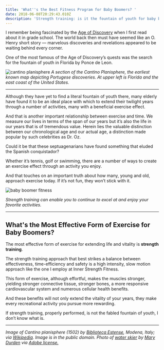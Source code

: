 ```yaml
---
title: 'What''s the Best Fitness Program for Baby Boomers? '
date: 2018-06-08T20:29:43.010Z
description: 'Strength training: is it the fountain of youth for baby boomers?'
---
```

I remember being fascinated by the <a href="https://en.wikipedia.org/wiki/Age_of_Discovery" target="blank">Age of Discovery</a> when I first read about it in grade school. The world back then must have seemed like an O. Henry short story — marvelous discoveries and revelations appeared to be waiting behind every corner.

One of the most famous of the Age of Discovery’s quests was the search for the fountain of youth in Florida by Ponce de Leon.

![cantino planisphere](https://res.cloudinary.com/icecloud7/image/upload/q_auto,f_auto,e_sharpen/v1563650398/cantino-planisphere_syppu4.png "cantino planisphere")
<em>A section of the Cantino Planisphere, the earliest known map depicting Portugese discoveries. At upper left is Florida and the east coast of the United States.</em><hr>

Although they have yet to find a literal fountain of youth there, many elderly have found it to be an ideal place with which to extend their twilight years through a number of activities, many with a beneficial exercise effect. 

And that is another important relationship between exercise and time. We measure our lives in terms of the span of our years but it’s also the life in our years that is of tremendous value. Herein lies the valuable distinction between our chronological age and our actual age, a distinction made popular by such celebrities as Dr. Oz.


Could it be that these septuagenarians have found something that eluded the Spanish conquistador? 

Whether it’s tennis, golf or swimming, there are a number of ways to create an exercise effect through an activity you enjoy. 

And that touches on an important truth about how many, young and old, approach exercise today. If it’s not fun, they won’t stick with it.

![baby boomer fitness](/img/baby-boomer-fitness.png "baby boomer fitness ")

_Strength training can enable you to continue to excel at and enjoy your favorite activities._<hr>

## What's the Most Effective Form of Exercise for Baby Boomers?

The most effective form of exercise for extending life and vitality is **strength training**.

The strength training approach that best strikes a balance between effectiveness, time-efficiency and safety is a high intensity, slow motion approach like the one I employ at Inner Strength Fitness. 

This form of exercise, although effortful, makes the muscles stronger, yielding stronger connective tissue, stronger bones, a more responsive cardiovascular system and numerous cellular health benefits.

And these benefits will not only extend the vitality of your years, they make every recreational activity you pursue more rewarding. 

If strength training, properly performed, is not the fabled fountain of youth, I don’t know what is.

<hr/>
<p><smaller><em>Image of Cantino planisphere (1502) by <a href="https://en.wikipedia.org/wiki/Biblioteca_Estense" target="blank">Biblioteca Estense</a>, Modena, Italy; via <a href="https://en.wikipedia.org/wiki/Cantino_planisphere#/media/File:Cantino_planisphere_(1502).jpg" target="blank">Wikipedia</a>. Image is in the public domain. Photo of <a href="https://stock.adobe.com/images/senior-waterskiing/24159528" target="blank">water skier</a> by <a href="https://stock.adobe.com/contributor/200583219/mary-durden?load_type=author&prev_url=detail" target="blank">Mary Durden</a> via <a href="https://stock.adobe.com/license-terms" target="blank">Adobe license.</em></smaller></p>

